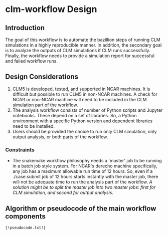 # clm-workflow Design

## Introduction

The goal of this workflow is to automate the bazillion steps of running CLM simulations in a highly reproducible manner. In addition, the secondary goal is to analyze the outputs of CLM simulations if CLM runs successfully. Finally, the workflow needs to provide a simulation report for successful and failed workflow runs.

## Design Considerations

1. CLM5 is developed, tested, and supported in NCAR machines. It is difficult but possible to run CLM5 in non-NCAR machines. A check for NCAR or non-NCAR machine will need to be included in the CLM simulation part of the workflow.
2. The analysis workflow consists of number of Python scripts and Jupyter notebooks. These depend on a set of libraries. So, a Python environment with a specific Python version and dependent libraries need to be installed.
3. Users should be provided the choice to run only CLM simulation, only output analysis, or both parts of the workflow.

### Constraints

- The snakemake workflow philosophy needs a 'master' job to be running in a batch job style system. For NCAR's derecho machine specifically, any job has a maximum allowable run time of 12 hours. So, even if a ./case.submit job of 12 hours starts instantly with the master job, there will not be adequate time to run the analysis part of the workflow. *A solution might be to split the master job into two master jobs: first for CLM simulation, and second for output analysis.*

## Algorithm or pseudocode of the main workflow components

```
{!pseudocode.txt!}
```